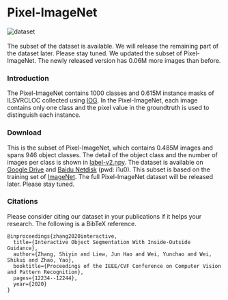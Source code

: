 # Pixel-ImageNet
![dataset](https://github.com/shiyinzhang/Pixel-ImageNet/blob/master/ims/ims.jpg "dataset")
<br />
<br />
The subset of the dataset is available. We will release the remaining part of the dataset later. Please stay tuned.
We updated the subset of Pixel-ImageNet. The newly released version has 0.06M more images than before. 
### Introduction
The Pixel-ImageNet contains 1000 classes and 0.615M instance masks of ILSVRCLOC collected using [IOG](https://github.com/shiyinzhang/Inside-Outside-Guidance "IOG"). 
In the Pixel-ImageNet, each image contains only one class and the pixel value in the groundtruth is used to distinguish each instance.

### Download
This is the subset of Pixel-ImageNet, which contains 0.485M images and spans 946 object classes. The detail of the object class and the number of images per class is shown in [label-v2.npy](https://github.com/shiyinzhang/Pixel-ImageNet/tree/master/dataset).
The dataset is available on [Google Drive](https://drive.google.com/file/d/1AxTeOldc-g5vEWCOusI0T8_DsBi9ynG0/view?usp=sharing) and [Baidu Netdisk](https://pan.baidu.com/s/1r0MQrpWwqkS889u5TZaS2w) (pwd: i1u0). This subset is based on the training set of [ImageNet](http://www.image-net.org/download).
The full Pixel-ImageNet dataset will be released later. Please stay tuned. 



### Citations
Please consider citing our dataset in your publications if it helps your research. The following is a BibTeX reference.

    @inproceedings{zhang2020interactive,
      title={Interactive Object Segmentation With Inside-Outside Guidance},
      author={Zhang, Shiyin and Liew, Jun Hao and Wei, Yunchao and Wei, Shikui and Zhao, Yao},
      booktitle={Proceedings of the IEEE/CVF Conference on Computer Vision and Pattern Recognition},
      pages={12234--12244},
      year={2020}
    }
